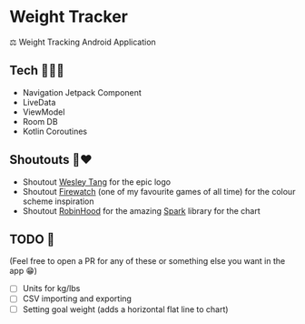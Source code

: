 # Weight Tracker
⚖️ Weight Tracking Android Application

## Tech 👨🏽‍💻
- Navigation Jetpack Component 
- LiveData
- ViewModel 
- Room DB 
- Kotlin Coroutines

## Shoutouts 📣❤️
- Shoutout [Wesley Tang](https://github.com/wesley-tang) for the epic logo
- Shoutout [Firewatch](https://www.firewatchgame.com) (one of my favourite games of all time) for the colour scheme inspiration
- Shoutout [RobinHood](https://robinhood.com) for the amazing [Spark]() library for the chart 

## TODO 🙇
(Feel free to open a PR for any of these or something else you want in the app 😁)
- [ ] Units for kg/lbs
- [ ] CSV importing and exporting
- [ ] Setting goal weight (adds a horizontal flat line to chart)
